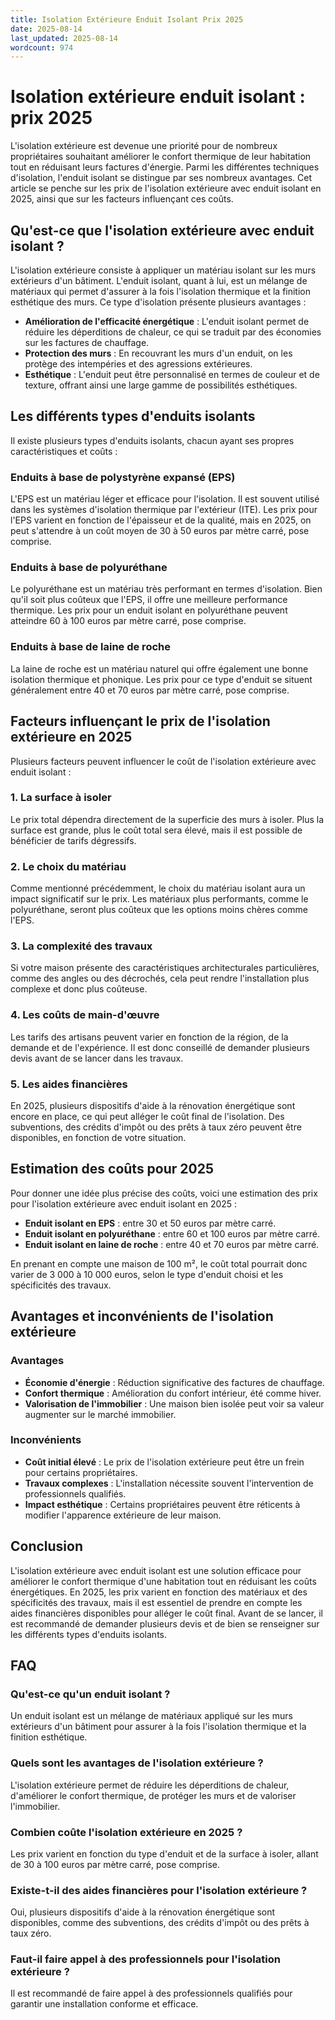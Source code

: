 ```yaml
---
title: Isolation Extérieure Enduit Isolant Prix 2025
date: 2025-08-14
last_updated: 2025-08-14
wordcount: 974
---
```


# Isolation extérieure enduit isolant : prix 2025

L'isolation extérieure est devenue une priorité pour de nombreux propriétaires souhaitant améliorer le confort thermique de leur habitation tout en réduisant leurs factures d'énergie. Parmi les différentes techniques d'isolation, l'enduit isolant se distingue par ses nombreux avantages. Cet article se penche sur les prix de l'isolation extérieure avec enduit isolant en 2025, ainsi que sur les facteurs influençant ces coûts.

## Qu'est-ce que l'isolation extérieure avec enduit isolant ?

L'isolation extérieure consiste à appliquer un matériau isolant sur les murs extérieurs d'un bâtiment. L'enduit isolant, quant à lui, est un mélange de matériaux qui permet d'assurer à la fois l'isolation thermique et la finition esthétique des murs. Ce type d'isolation présente plusieurs avantages :

- **Amélioration de l'efficacité énergétique** : L'enduit isolant permet de réduire les déperditions de chaleur, ce qui se traduit par des économies sur les factures de chauffage.
- **Protection des murs** : En recouvrant les murs d'un enduit, on les protège des intempéries et des agressions extérieures.
- **Esthétique** : L'enduit peut être personnalisé en termes de couleur et de texture, offrant ainsi une large gamme de possibilités esthétiques.

## Les différents types d'enduits isolants

Il existe plusieurs types d'enduits isolants, chacun ayant ses propres caractéristiques et coûts :

### Enduits à base de polystyrène expansé (EPS)

L'EPS est un matériau léger et efficace pour l'isolation. Il est souvent utilisé dans les systèmes d'isolation thermique par l'extérieur (ITE). Les prix pour l'EPS varient en fonction de l'épaisseur et de la qualité, mais en 2025, on peut s'attendre à un coût moyen de 30 à 50 euros par mètre carré, pose comprise.

### Enduits à base de polyuréthane

Le polyuréthane est un matériau très performant en termes d'isolation. Bien qu'il soit plus coûteux que l'EPS, il offre une meilleure performance thermique. Les prix pour un enduit isolant en polyuréthane peuvent atteindre 60 à 100 euros par mètre carré, pose comprise.

### Enduits à base de laine de roche

La laine de roche est un matériau naturel qui offre également une bonne isolation thermique et phonique. Les prix pour ce type d'enduit se situent généralement entre 40 et 70 euros par mètre carré, pose comprise.

## Facteurs influençant le prix de l'isolation extérieure en 2025

Plusieurs facteurs peuvent influencer le coût de l'isolation extérieure avec enduit isolant :

### 1. La surface à isoler

Le prix total dépendra directement de la superficie des murs à isoler. Plus la surface est grande, plus le coût total sera élevé, mais il est possible de bénéficier de tarifs dégressifs.

### 2. Le choix du matériau

Comme mentionné précédemment, le choix du matériau isolant aura un impact significatif sur le prix. Les matériaux plus performants, comme le polyuréthane, seront plus coûteux que les options moins chères comme l'EPS.

### 3. La complexité des travaux

Si votre maison présente des caractéristiques architecturales particulières, comme des angles ou des décrochés, cela peut rendre l'installation plus complexe et donc plus coûteuse.

### 4. Les coûts de main-d'œuvre

Les tarifs des artisans peuvent varier en fonction de la région, de la demande et de l'expérience. Il est donc conseillé de demander plusieurs devis avant de se lancer dans les travaux.

### 5. Les aides financières

En 2025, plusieurs dispositifs d'aide à la rénovation énergétique sont encore en place, ce qui peut alléger le coût final de l'isolation. Des subventions, des crédits d'impôt ou des prêts à taux zéro peuvent être disponibles, en fonction de votre situation.

## Estimation des coûts pour 2025

Pour donner une idée plus précise des coûts, voici une estimation des prix pour l'isolation extérieure avec enduit isolant en 2025 :

- **Enduit isolant en EPS** : entre 30 et 50 euros par mètre carré.
- **Enduit isolant en polyuréthane** : entre 60 et 100 euros par mètre carré.
- **Enduit isolant en laine de roche** : entre 40 et 70 euros par mètre carré.

En prenant en compte une maison de 100 m², le coût total pourrait donc varier de 3 000 à 10 000 euros, selon le type d'enduit choisi et les spécificités des travaux.

## Avantages et inconvénients de l'isolation extérieure

### Avantages

- **Économie d'énergie** : Réduction significative des factures de chauffage.
- **Confort thermique** : Amélioration du confort intérieur, été comme hiver.
- **Valorisation de l'immobilier** : Une maison bien isolée peut voir sa valeur augmenter sur le marché immobilier.

### Inconvénients

- **Coût initial élevé** : Le prix de l'isolation extérieure peut être un frein pour certains propriétaires.
- **Travaux complexes** : L'installation nécessite souvent l'intervention de professionnels qualifiés.
- **Impact esthétique** : Certains propriétaires peuvent être réticents à modifier l'apparence extérieure de leur maison.

## Conclusion

L'isolation extérieure avec enduit isolant est une solution efficace pour améliorer le confort thermique d'une habitation tout en réduisant les coûts énergétiques. En 2025, les prix varient en fonction des matériaux et des spécificités des travaux, mais il est essentiel de prendre en compte les aides financières disponibles pour alléger le coût final. Avant de se lancer, il est recommandé de demander plusieurs devis et de bien se renseigner sur les différents types d'enduits isolants.

## FAQ

### Qu'est-ce qu'un enduit isolant ?

Un enduit isolant est un mélange de matériaux appliqué sur les murs extérieurs d'un bâtiment pour assurer à la fois l'isolation thermique et la finition esthétique.

### Quels sont les avantages de l'isolation extérieure ?

L'isolation extérieure permet de réduire les déperditions de chaleur, d'améliorer le confort thermique, de protéger les murs et de valoriser l'immobilier.

### Combien coûte l'isolation extérieure en 2025 ?

Les prix varient en fonction du type d'enduit et de la surface à isoler, allant de 30 à 100 euros par mètre carré, pose comprise.

### Existe-t-il des aides financières pour l'isolation extérieure ?

Oui, plusieurs dispositifs d'aide à la rénovation énergétique sont disponibles, comme des subventions, des crédits d'impôt ou des prêts à taux zéro.

### Faut-il faire appel à des professionnels pour l'isolation extérieure ?

Il est recommandé de faire appel à des professionnels qualifiés pour garantir une installation conforme et efficace.